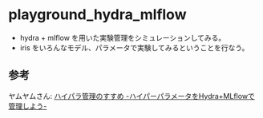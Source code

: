 # playground_hydra_mlflow
- hydra + mlflow を用いた実験管理をシミュレーションしてみる。
- iris をいろんなモデル、パラメータで実験してみるということを行なう。

## 参考
ヤムヤムさん: [ハイパラ管理のすすめ -ハイパーパラメータをHydra+MLflowで管理しよう-](https://ymym3412.hatenablog.com/entry/2020/02/09/034644)
